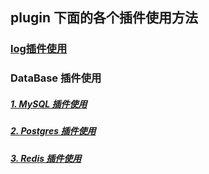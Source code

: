 ## plugin 下面的各个插件使用方法

### [log插件使用](./log/README.md)
### DataBase 插件使用
##### [1. MySQL 插件使用](./database/mysql/README.md)
##### [2. Postgres 插件使用](./database/postgres/README.md)
##### [3. Redis 插件使用](./database/redis/README.md)
